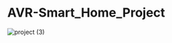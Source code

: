 # AVR-Smart_Home_Project

![project (3)](https://github.com/user-attachments/assets/8fa10d09-f15a-4934-a365-a459aea93904)
